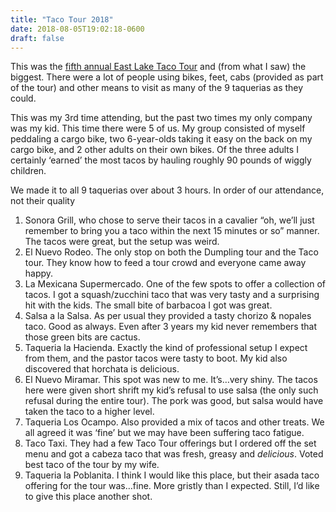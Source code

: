 ```yaml
---
title: "Taco Tour 2018"
date: 2018-08-05T19:02:18-0600
draft: false
---
```






This was the [fifth annual East Lake Taco Tour](http://www.tacotouronlakestreet.com) and (from what I saw) the biggest. There were a lot of people using bikes, feet, cabs (provided as part of the tour) and other means to visit as many of the 9 taquerias as they could.

This was my 3rd time attending, but the past two times my only company was my kid. This time there were 5 of us. My group consisted of myself peddaling a cargo bike, two 6-year-olds taking it easy on the back on my cargo bike, and 2 other adults on their own bikes. Of the three adults I certainly ‘earned’ the most tacos by hauling roughly 90 pounds of wiggly children.

We made it to all 9 taquerias over about 3 hours. In order of our attendance, not their quality

1.  Sonora Grill, who chose to serve their tacos in a cavalier “oh, we’ll just remember to bring you a taco within the next 15 minutes or so” manner. The tacos were great, but the setup was weird.
2.  El Nuevo Rodeo. The only stop on both the Dumpling tour and the Taco tour. They know how to feed a tour crowd and everyone came away happy.
3.  La Mexicana Supermercado. One of the few spots to offer a collection of tacos. I got a squash/zucchini taco that was very tasty and a surprising hit with the kids. The small bite of barbacoa I got was great.
4.  Salsa a la Salsa. As per usual they provided a tasty chorizo & nopales taco. Good as always. Even after 3 years my kid never remembers that those green bits are cactus.
5.  Taqueria la Hacienda. Exactly the kind of professional setup I expect from them, and the pastor tacos were tasty to boot. My kid also discovered that horchata is delicious.
6.  El Nuevo Miramar. This spot was new to me. It’s…very shiny. The tacos here were given short shrift my kid’s refusal to use salsa (the only such refusal during the entire tour). The pork was good, but salsa would have taken the taco to a higher level.
7.  Taqueria Los Ocampo. Also provided a mix of tacos and other treats. We all agreed it was ‘fine’ but we may have been suffering taco fatigue.
8.  Taco Taxi. They had a few Taco Tour offerings but I ordered off the set menu and got a cabeza taco that was fresh, greasy and _delicious_. Voted best taco of the tour by my wife.
9.  Taqueria la Poblanita. I think I would like this place, but their asada taco offering for the tour was…fine. More gristly than I expected. Still, I’d like to give this place another shot.



